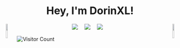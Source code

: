 
<!--
**DorinXL/DorinXL** is a ✨ _special_ ✨ repository because its `README.md` (this file) appears on your GitHub profile.

Here are some ideas to get you started:

- 🔭 I’m currently working on ...
- 🌱 I’m currently learning ...
- 👯 I’m looking to collaborate on ...
- 🤔 I’m looking for help with ...
- 💬 Ask me about ...
- 📫 How to reach me: ...
- 😄 Pronouns: ...
- ⚡ Fun fact: ...
🕹️🎮🛡🗡🪃🏹⚔🆙👾
-->

<h1 align="center">
  Hey, I'm DorinXL!
</h1>


<!-- 个人资料徽标 -->
<div align="center">
  <img src="https://img2022.cnblogs.com/blog/1858293/202208/1858293-20220808231217658-1620536017.png" style="float:left;" width="10%" align ="left">
<!--   <div align="center"> -->
  <a href="https://www.cnblogs.com/DorinXL/"><img src="https://img.shields.io/badge/CSDN-%E5%8D%9A%E5%AE%A2-c32136"></a>&emsp;
  <a href="https://space.bilibili.com/3217550/"><img src="https://img.shields.io/badge/bilibili-B%E7%AB%99-ff69b4"></a>&emsp;
  <a href="https://leetcode.cn/u/dorinxl-2/"><img src="https://img.shields.io/badge/leetcode-%E5%8A%9B%E6%89%A3-c32136"></a>&emsp;
<!-- 访客数统计徽标 -->
<!--   <img src="https://visitor-badge.glitch.me/badge?page_id=DorinXL" alt="访客统计" /> -->
<!--   </div> -->
  <img src="https://img2022.cnblogs.com/blog/1858293/202208/1858293-20220808231220995-1230507815.png" style="float:right" width="10%" align ="right">
</div>


 <!--
##  🕹️ 很高兴认识你
> 请允许我自我介绍一下自己~
- 🆙 你好，我是DorinXL，取自「荡影」的谐音。
- ⚔ 游戏开发学徒，目前考研在备。
- 🛡 自RMXP入坑，梦想能创作出大家都能自由欢乐的游戏。
- 🪃 缄默慎独，事在人为。
- 🥰 我永远喜欢Kagamine。


## ⚔ 日积月累
> 仍需努力的道路
<div>
    <img height="165" align="left" src="https://github-readme-stats.vercel.app/api?username=DorinXL&theme=calm&show_icons=true" />
    <img src="https://github-readme-stats.vercel.app/api/top-langs/?username=DorinXL&hide=html,css,Jupyter+Notebook,ruby,javascript&theme=calm&langs_count=6&layout=compact" />
</div>


## 🤖 有朋自远方来
> 常来看看
-->

![Visitor Count](https://profile-counter.glitch.me/DorinXL/count.svg)

